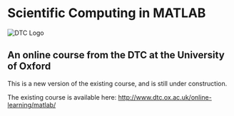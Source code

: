 # Scientific Computing in MATLAB

![DTC Logo](/ScientificComputingInMatlab/logos/matlab_logo.png?classes=matlab-logo)

## An online course from the DTC at the University of Oxford

This is a new version of the existing course, and is still under construction.

The existing course is available here:
http://www.dtc.ox.ac.uk/online-learning/matlab/

